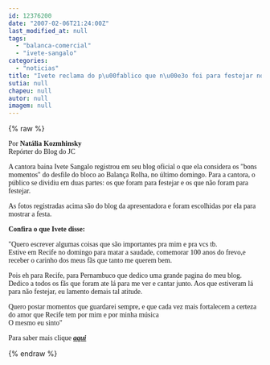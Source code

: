 ```yaml
---
id: 12376200
date: "2007-02-06T21:24:00Z"
last_modified_at: null
tags:
  - "balanca-comercial"
  - "ivete-sangalo"
categories:
  - "noticias"
title: "Ivete reclama do p\u00fablico que n\u00e3o foi para festejar no Balan\u00e7a Rolha"
sutia: null
chapeu: null
autor: null
imagem: null
---
```

{% raw %}
<p><span style="font-family: Verdana;">Por <strong>Nat&aacute;lia Kozmhinsky</strong><br />Rep&oacute;rter do Blog do JC </span></p>
<p><span style="font-family: Verdana;">A cantora baina Ivete Sangalo registrou em seu blog oficial o que ela considera os "bons momentos" do desfile do bloco ao Balan&ccedil;a Rolha, no &uacute;ltimo domingo. Para a cantora, o p&uacute;blico se dividiu em duas partes: os que foram para festejar e os que n&atilde;o foram para festejar. </span></p>
<p><span style="font-family: Verdana;">As fotos registradas acima s&atilde;o do&nbsp;blog da apresentadora e foram escolhidas por ela para mostrar a festa. </span></p>
<p><span style="font-family: Verdana;"><strong>Confira o que Ivete disse:</strong>&nbsp;&nbsp;&nbsp; </span></p>
<p><span style="font-family: Verdana;">"Quero escrever algumas coisas que s&atilde;o importantes pra mim e pra vcs tb.<br />Estive em Recife no domingo para matar a saudade, comemorar 100 anos do frevo,e receber o carinho dos meus f&atilde;s que tanto me querem bem.</span></p>
<p><span style="font-family: Verdana;">Pois eh para Recife, para Pernambuco que dedico uma grande pagina do meu blog. Dedico a todos os f&atilde;s que foram ate l&aacute; para me ver e cantar junto. Aos que estiveram l&aacute; para n&atilde;o festejar, eu lamento demais tal atitude.</span></p>
<p><span style="font-family: Verdana;">Quero postar momentos que guardarei sempre, e que cada vez mais fortalecem a certeza do amor que Recife tem por mim e por minha m&uacute;sica<br />O mesmo eu sinto"</span></p>
<p><span style="font-family: Verdana;">Para saber mais clique <a href="http://fivenews.sjcc.com.br/https:/www.ivetesangalo.globolog.com.br/"><strong><em>aqui</em></strong></a></span><br /></p>
{% endraw %}